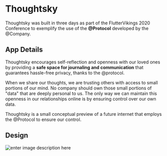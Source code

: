 # Thoughtsky
Thoughtsky was built in three days as part of the FlutterVikings 2020 Conference to exemplify the use of the **@Protocol** developed by the @Company.

## App Details
Thoughtsky encourages self-reflection and openness with our loved ones by providing a **safe space for journaling and communication** that guarantees hassle-free privacy, thanks to the @protocol.

When we share our thoughts, we are trusting others with access to small portions of our mind. No company should own those small portions of "data" that are deeply personal to us. The only way we can maintain this openness in our relationships online is by ensuring control over our own data. 

Thoughtsky is a small conceptual preview of a future internet that employs the @Protocol to ensure our control.

## Design
![enter image description here](https://i.imgur.com/wgWlVzj.png)
